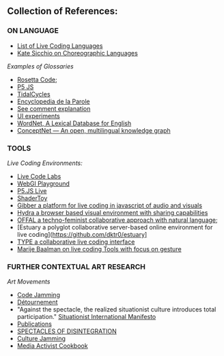 ## Collection of References:

### ON LANGUAGE

* [List of Live Coding Languages](https://github.com/toplap/awesome-livecoding)
* [Kate Sicchio on Choreographic Languages](http://blog.sicchio.com/works/sound-choreographer-body-code/)

_Examples of Glossaries_

* [Rosetta Code](http://rosettacode.org/wiki/Rosetta_Code);
* [P5 JS](https://p5js.org/reference/)
* [TidalCycles](https://tidalcycles.org/index.php/All_the_functions)
* [Encyclopedia de la Parole](https://encyclopediedelaparole.org/fr)
* [See comment explanation](https://www.camposonico.net/)
* [UI experiments](https://visuwords.com/mourn)
* [WordNet, A Lexical Database for English](https://wordnet.princeton.edu/)
* [ConceptNet — An open, multilingual knowledge graph](http://conceptnet.io/)

### TOOLS

_Live Coding Environments:_

* [Live Code Labs](https://livecodelab.net/index.html)
* [WebGl Playground](http://webglplayground.net/)
* [P5.JS Live](https://teddavis.org/p5live/)
* [ShaderToy](https://www.shadertoy.com/view/tlV3zy)
* [Gibber a platform for live coding in javascript of audio and visuals](https://gibber.cc/)
* [Hydra a browser based visual environment with sharing capabilities](https://hydra-editor-v1.glitch.me/)
* [OFFAL a techno-feminist collaborative approach with natural language](https://offal.github.io/);
* [Estuary a polyglot collaborative server-based online environment for live coding](https://github.com/dktr0/estuary]
* [TYPE  a collaborative live coding interface](https://typeensemble.wordpress.com/)
* [Marije Baalman on live coding Tools with focus on gesture ](https://marijebaalman.eu/projects/code-livecode-live.html)

### FURTHER CONTEXTUAL ART RESEARCH

_Art Movements_

* [Code Jamming](http://journal.media-culture.org.au/0612/03-brown.php)
* [Détournement](https://en.wikipedia.org/wiki/D%C3%A9tournement)
* "Against the spectacle, the realized situationist culture introduces total participation." [Situationist International Manifesto](https://monoskop.org/images/4/4d/Bolt_Jakobsen_eds_Cosmonauts_of_the_Future_Texts_from_the_Situationist_Movement_in_Scandinavia_and_Elsewhere.pdf#page=25)
* [Publications](https://monoskop.org/Situationist_Times)
* [SPECTACLES OF DISINTEGRATION](https://monoskop.org/images/b/b3/Wark_McKenzie_50_Years_of_Recuperation_of_the_Situationist_International.pdf#page=21)
* [Culture Jamming](https://en.wikipedia.org/wiki/Culture_jamming)
* [Media Activist Cookbook](https://monoskop.org/Media-activist_Cookbook)
